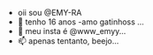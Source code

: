 - oii sou @EMY-RA
- 👀 tenho 16 anos 
-amo gatinhoss ...
- 💞️ meu insta é @www_emyy...
- 📫 apenas tentanto, beejo...

<!---
EMY-RA/EMY-RA is a ✨ special ✨ repository because its `README.md` (this file) appears on your GitHub profile.
You can click the Preview link to take a look at your changes.
--->
